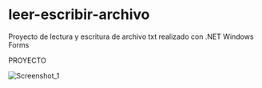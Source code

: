 # leer-escribir-archivo
Proyecto de lectura y escritura de archivo txt realizado con .NET Windows Forms

PROYECTO

![Screenshot_1](https://user-images.githubusercontent.com/46830962/193378681-a8d6b3d7-ba27-4219-9733-d23eb8c21bf9.png)
